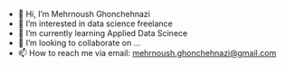 - 👋 Hi, I’m Mehrnoush Ghonchehnazi
- 👀 I’m interested in data science freelance
- 🌱 I’m currently learning  Applied Data Scinece 
- 💞️ I’m looking to collaborate on ...
- 📫 How to reach me via email: mehrnoush.ghonchehnazi@gmail.com

<!---
MehrnoushDS/MehrnoushDS is a ✨ special ✨ repository because its `README.md` (this file) appears on your GitHub profile.
You can click the Preview link to take a look at your changes.
--->

